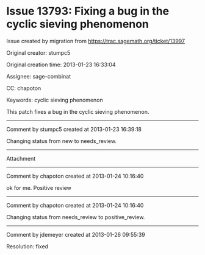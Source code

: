 # Issue 13793: Fixing a bug in the cyclic sieving phenomenon

Issue created by migration from https://trac.sagemath.org/ticket/13997

Original creator: stumpc5

Original creation time: 2013-01-23 16:33:04

Assignee: sage-combinat

CC:  chapoton

Keywords: cyclic sieving phenomenon

This patch fixes a bug in the cyclic sieving phenomenon.


---

Comment by stumpc5 created at 2013-01-23 16:39:18

Changing status from new to needs_review.


---

Attachment


---

Comment by chapoton created at 2013-01-24 10:16:40

ok for me. Positive review


---

Comment by chapoton created at 2013-01-24 10:16:40

Changing status from needs_review to positive_review.


---

Comment by jdemeyer created at 2013-01-26 09:55:39

Resolution: fixed
